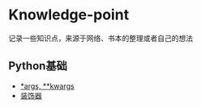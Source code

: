 # Knowledge-point
记录一些知识点，来源于网络、书本的整理或者自己的想法
## Python基础
- [*args, **kwargs](points/argskwargs.md)
- [装饰器](points/装饰器.md)